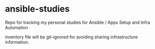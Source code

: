 # ansible-studies
Repo for tracking my personal studies for Ansible / Apps Setup and Infra Automation

inventory file will be git-ignored for avoiding sharing infrastructure information.
